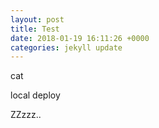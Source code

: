 ```yaml
---
layout: post
title: Test
date: 2018-01-19 16:11:26 +0000
categories: jekyll update
---
```

cat


local deploy

ZZzzz..
